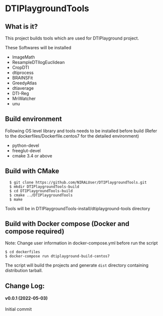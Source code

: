 
# DTIPlaygroundTools


## What is it?

This project builds tools which are used for DTIPlayground project.

These Softwares will be installed

- ImageMath
- ResampleDTIlogEuclidean
- CropDTI
- dtiprocess
- BRAINSFit
- GreedyAtlas
- dtiaverage
- DTI-Reg
- MriWatcher
- unu

## Build environment

Following OS level library and tools needs to be installed before build (Refer to the dockerfiles/Dockerfile.centos7 for the detailed environment)

- python-devel
- freeglut-devel
- cmake 3.4 or above

## Build with CMake

```
  $ git clone https://github.com/NIRALUser/DTIPlaygroundTools.git
  $ mkdir DTIPlaygroundTools-build
  $ cd DTIPlaygroundTools-build
  $ cmake ../DTIPlaygroundTools
  $ make
```

Tools will be in DTIPlaygroundTools-install/dtiplayground-tools directory

## Build with Docker compose (Docker and compose required)

Note: Change user information in docker-compose.yml before run the script

```
$ cd dockerfiles
$ docker-compose run dtiplayground-build-centos7
```

The script will build the projects and generate `dist` directory containing distribution tarball.

## Change Log:

#### v0.0.1 (2022-05-03)

Initial commit

